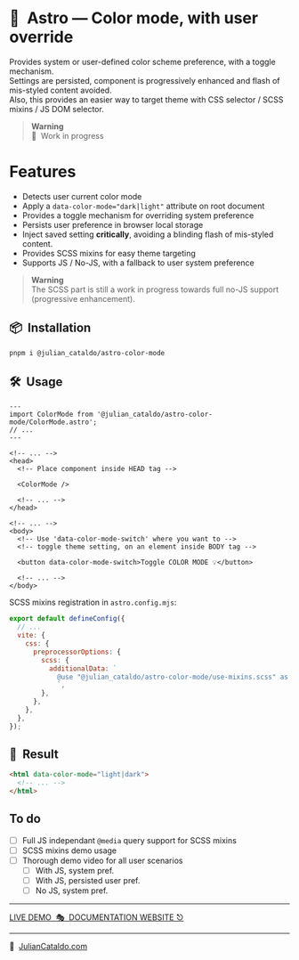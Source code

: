 # 🚀  Astro — Color mode, with user override

Provides system or user-defined color scheme preference, with a toggle mechanism.  
Settings are persisted, component is progressively enhanced and flash of mis-styled content avoided.  
Also, this provides an easier way to target theme with CSS selector / SCSS mixins / JS DOM selector.

> **Warning**  
> 🚧  Work in progress

# Features

- Detects user current color mode
- Apply a `data-color-mode="dark|light"` attribute on root document
- Provides a toggle mechanism for overriding system preference
- Persists user preference in browser local storage
- Inject saved setting **critically**, avoiding a blinding flash of mis-styled content.
- Provides SCSS mixins for easy theme targeting
- Supports JS / No-JS, with a fallback to user system preference

> **Warning**  
> The SCSS part is still a work in progress towards full no-JS support
> (progressive enhancement).

## 📦  Installation

```sh
pnpm i @julian_cataldo/astro-color-mode
```

## 🛠  Usage

```astro
---
import ColorMode from '@julian_cataldo/astro-color-mode/ColorMode.astro';
// ...
---
```

```astro
<!-- ... -->
<head>
  <!-- Place component inside HEAD tag -->

  <ColorMode />

  <!-- ... -->
</head>
```

```astro
<!-- ... -->
<body>
  <!-- Use 'data-color-mode-switch' where you want to -->
  <!-- toggle theme setting, on an element inside BODY tag -->

  <button data-color-mode-switch>Toggle COLOR MODE 💡</button>

  <!-- ... -->
</body>
```

<!-- ```scss

``` -->

SCSS mixins registration in `astro.config.mjs`:

```js
export default defineConfig({
  // ...
  vite: {
    css: {
      preprocessorOptions: {
        scss: {
          additionalData: `
            @use "@julian_cataldo/astro-color-mode/use-mixins.scss" as *;
            `,
        },
      },
    },
  },
});
```

## 🎉  Result

```html
<html data-color-mode="light|dark">
  <!-- ... -->
</html>
```

## To do

- [ ] Full JS independant `@media` query support for SCSS mixins
- [ ] SCSS mixins demo usage
- [ ] Thorough demo video for all user scenarios
  - [ ] With JS, system pref.
  - [ ] With JS, persisted user pref.
  - [ ] No JS, system pref.

<div class="git-footer">

---

[LIVE DEMO  🎭  DOCUMENTATION WEBSITE ⎋](https://code.juliancataldo.com/)

---

🔗  [JulianCataldo.com](https://www.juliancataldo.com/)

</div>
